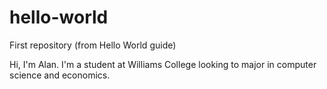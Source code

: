# hello-world
First repository (from Hello World guide)

Hi, I'm Alan. I'm a student at Williams College looking to major in computer science and economics.
